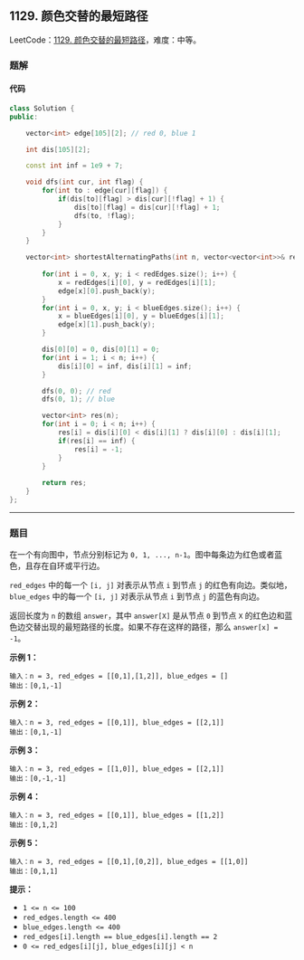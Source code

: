 ## 1129. 颜色交替的最短路径

LeetCode：[1129. 颜色交替的最短路径](https://leetcode.cn/problems/shortest-path-with-alternating-colors/)，难度：中等。

### 题解

#### 代码

```c++
class Solution {
public:

    vector<int> edge[105][2]; // red 0, blue 1

    int dis[105][2];

    const int inf = 1e9 + 7;

    void dfs(int cur, int flag) {
        for(int to : edge[cur][flag]) {
            if(dis[to][flag] > dis[cur][!flag] + 1) {
                dis[to][flag] = dis[cur][!flag] + 1;
                dfs(to, !flag);
            } 
        }
    }

    vector<int> shortestAlternatingPaths(int n, vector<vector<int>>& redEdges, vector<vector<int>>& blueEdges) {
        
        for(int i = 0, x, y; i < redEdges.size(); i++) {
            x = redEdges[i][0], y = redEdges[i][1];
            edge[x][0].push_back(y);
        }
        for(int i = 0, x, y; i < blueEdges.size(); i++) {
            x = blueEdges[i][0], y = blueEdges[i][1];
            edge[x][1].push_back(y);
        }

        dis[0][0] = 0, dis[0][1] = 0;
        for(int i = 1; i < n; i++) {
            dis[i][0] = inf, dis[i][1] = inf;
        }

        dfs(0, 0); // red
        dfs(0, 1); // blue

        vector<int> res(n);
        for(int i = 0; i < n; i++) {
            res[i] = dis[i][0] < dis[i][1] ? dis[i][0] : dis[i][1];
            if(res[i] == inf) {
                res[i] = -1;
            }
        }
        
        return res;
    }
};
```



---



### 题目

在一个有向图中，节点分别标记为 `0, 1, ..., n-1`。图中每条边为红色或者蓝色，且存在自环或平行边。

`red_edges` 中的每一个 `[i, j]` 对表示从节点 `i` 到节点 `j` 的红色有向边。类似地，`blue_edges` 中的每一个 `[i, j]` 对表示从节点 `i` 到节点 `j` 的蓝色有向边。

返回长度为 `n` 的数组 `answer`，其中 `answer[X]` 是从节点 `0` 到节点 `X` 的红色边和蓝色边交替出现的最短路径的长度。如果不存在这样的路径，那么 `answer[x] = -1`。

 

**示例 1：**

```
输入：n = 3, red_edges = [[0,1],[1,2]], blue_edges = []
输出：[0,1,-1]
```

**示例 2：**

```
输入：n = 3, red_edges = [[0,1]], blue_edges = [[2,1]]
输出：[0,1,-1]
```

**示例 3：**

```
输入：n = 3, red_edges = [[1,0]], blue_edges = [[2,1]]
输出：[0,-1,-1]
```

**示例 4：**

```
输入：n = 3, red_edges = [[0,1]], blue_edges = [[1,2]]
输出：[0,1,2]
```

**示例 5：**

```
输入：n = 3, red_edges = [[0,1],[0,2]], blue_edges = [[1,0]]
输出：[0,1,1]
```

 

**提示：**

- `1 <= n <= 100`
- `red_edges.length <= 400`
- `blue_edges.length <= 400`
- `red_edges[i].length == blue_edges[i].length == 2`
- `0 <= red_edges[i][j], blue_edges[i][j] < n`


